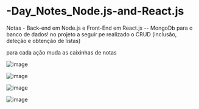 # -Day_Notes_Node.js-and-React.js

Notas - Back-end em Node.js e Front-End em React.js -- MongoDb para o banco de dados!
no projeto a seguir pe realizado o CRUD (inclusão, deleção e obtenção de listas)

para cada ação muda as caixinhas de notas

![image](https://github.com/flaviobarreto/-Day_Notes_Node.js-and-React.js/assets/95008802/e5531b53-c3af-4c3f-a181-f82450d3ccf0)


![image](https://github.com/flaviobarreto/-Day_Notes_Node.js-and-React.js/assets/95008802/5100de97-eb2f-4604-bcf9-3b16459962d7)


![image](https://github.com/flaviobarreto/-Day_Notes_Node.js-and-React.js/assets/95008802/2db51f1c-2c94-4469-b7c9-a637e8a8bac1)


![image](https://github.com/flaviobarreto/-Day_Notes_Node.js-and-React.js/assets/95008802/3728c6f0-f6f5-4e7d-a542-b43241dda123)
